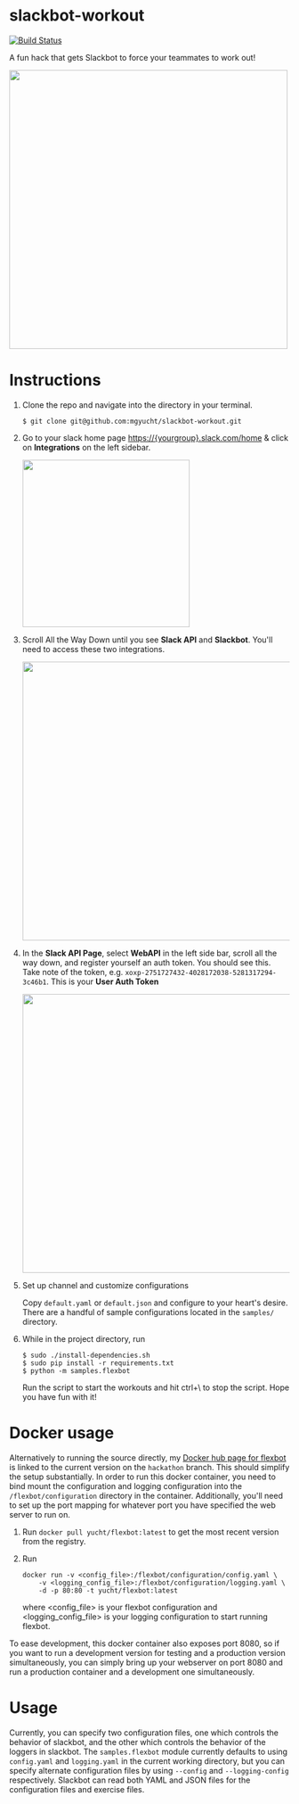 # slackbot-workout
[![Build Status](https://travis-ci.org/mgyucht/slackbot-workout.svg?branch=hackathon)](https://travis-ci.org/mgyucht/slackbot-workout)

A fun hack that gets Slackbot to force your teammates to work out!

<img src = "https://ctrlla-blog.s3.amazonaws.com/2015/Jun/Screen_Shot_2015_06_10_at_5_57_55_PM-1433984292189.png" width = 500>

# Instructions

1. Clone the repo and navigate into the directory in your terminal.

    `$ git clone git@github.com:mgyucht/slackbot-workout.git`

2. Go to your slack home page [https://{yourgroup}.slack.com/home](http://my.slack.com/home) & click on **Integrations** on the left sidebar.

    <img src = "https://ctrlla-blog.s3.amazonaws.com/2015/Jun/Screen_Shot_2015_06_05_at_7_21_33_PM-1433557303531.png" width = 300>

3. Scroll All the Way Down until you see **Slack API** and **Slackbot**. You'll need to access these two integrations.

    <img src="https://ctrlla-blog.s3.amazonaws.com/2015/Jun/Screen_Shot_2015_06_05_at_7_19_44_PM-1433557206307.png" width = 500>

4. In the **Slack API Page**, select **WebAPI** in the left side bar, scroll all the way down, and register yourself an auth token. You should see this. Take note of the token, e.g. `xoxp-2751727432-4028172038-5281317294-3c46b1`. This is your **User Auth Token**

    <img src="https://ctrlla-blog.s3.amazonaws.com/2015/Jun/Screen_Shot_2015_06_05_at_7_00_24_PM-1433557433415.png" width = 500>

5. Set up channel and customize configurations

    Copy `default.yaml` or `default.json` and configure to your heart's desire. There are a handful of sample configurations located in the `samples/` directory.

6. While in the project directory, run

    ```
    $ sudo ./install-dependencies.sh
    $ sudo pip install -r requirements.txt
    $ python -m samples.flexbot
    ```

    Run the script to start the workouts and hit ctrl+\ to stop the script. Hope you have fun with it!

# Docker usage

Alternatively to running the source directly, my [Docker hub page for flexbot](https://hub.docker.com/r/yucht/flexbot/) is linked to the current version on the `hackathon` branch. This should simplify the setup substantially. In order to run this docker container, you need to bind mount the configuration and logging configuration into the `/flexbot/configuration` directory in the container. Additionally, you'll need to set up the port mapping for whatever port you have specified the web server to run on.

1. Run `docker pull yucht/flexbot:latest` to get the most recent version from the registry.
2. Run 

   ```
   docker run -v <config_file>:/flexbot/configuration/config.yaml \
       -v <logging_config_file>:/flexbot/configuration/logging.yaml \
       -d -p 80:80 -t yucht/flexbot:latest
   ```

   where <config_file> is your flexbot configuration and <logging_config_file> is your logging
   configuration to start running flexbot.

To ease development, this docker container also exposes port 8080, so if you want to run a development version for testing and a production version simultaneously, you can simply bring up your webserver on port 8080 and run a production container and a development one simultaneously.

# Usage

Currently, you can specify two configuration files, one which controls the behavior of slackbot, and the other which controls the behavior of the loggers in slackbot. The `samples.flexbot` module currently defaults to using `config.yaml` and `logging.yaml` in the current working directory, but you can specify alternate configuration files by using `--config` and `--logging-config` respectively. Slackbot can read both YAML and JSON files for the configuration files and exercise files.
